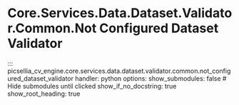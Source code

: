 # Core.Services.Data.Dataset.Validator.Common.Not Configured Dataset Validator

::: picsellia_cv_engine.core.services.data.dataset.validator.common.not_configured_dataset_validator
    handler: python
    options:
        show_submodules: false  # Hide submodules until clicked
        show_if_no_docstring: true
        show_root_heading: true
